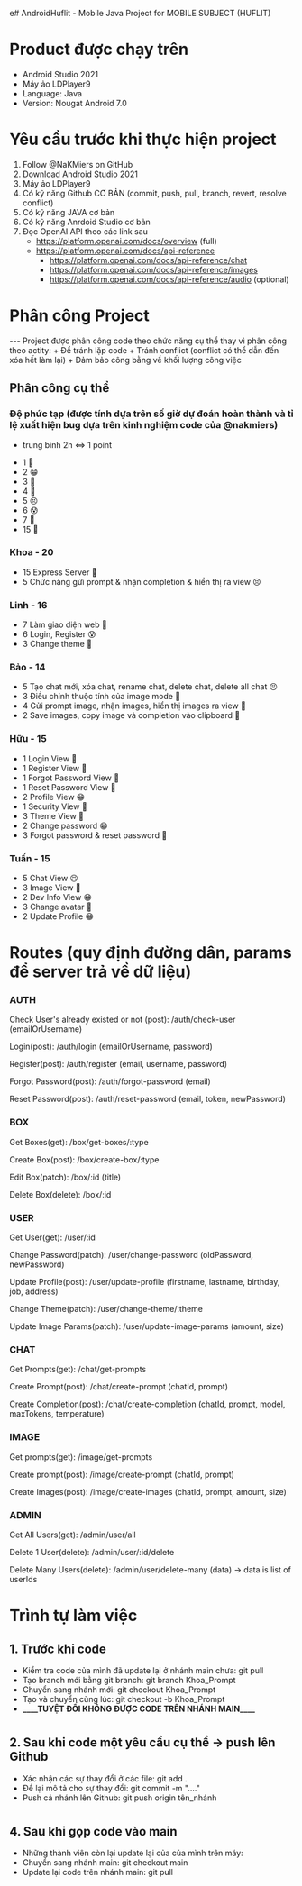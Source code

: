 e# AndroidHuflit - Mobile Java Project for MOBILE SUBJECT (HUFLIT)

# Product được chạy trên

- Android Studio 2021
- Máy ảo LDPlayer9
- Language: Java
- Version: Nougat Android 7.0

# Yêu cầu trước khi thực hiện project

1. Follow @NaKMiers on GitHub
2. Download Android Studio 2021
3. Máy ảo LDPlayer9
4. Có kỹ năng Github CƠ BẢN (commit, push, pull, branch, revert, resolve conflict)
5. Có kỹ năng JAVA cơ bản
6. Có kỹ năng Anrdoid Studio cơ bản
7. Đọc OpenAI API theo các link sau
   - https://platform.openai.com/docs/overview (full)
   - https://platform.openai.com/docs/api-reference
     - https://platform.openai.com/docs/api-reference/chat
     - https://platform.openai.com/docs/api-reference/images
     - https://platform.openai.com/docs/api-reference/audio (optional)

# Phân công Project

--- Project được phân công code theo chức năng cụ thể thay vì phân công theo actity: + Để tránh lặp code + Tránh conflict (conflict có thể dẫn đến xóa hết làm lại) + Đảm bảo công bằng về khối lượng công việc

## Phân công cụ thể

### Độ phức tạp (được tính dựa trên số giờ dự đoán hoàn thành và tỉ lệ xuất hiện bug dựa trên kinh nghiệm code của @nakmiers)

- trung bình 2h <=> 1 point

* 1 🥰
* 2 😁
* 3 🤔
* 4 🙂
* 5 😣
* 6 😰
* 7 🥶
* 15 🤬

### Khoa - 20

- 15 Express Server 🤬
- 5 Chức năng gửi prompt & nhận completion & hiển thị ra view 😣

### Linh - 16

- 7 Làm giao diện web 🥶
- 6 Login, Register 😰
- 3 Change theme 🤔

### Bảo - 14

- 5 Tạo chat mới, xóa chat, rename chat, delete chat, delete all chat 😣
- 3 Điều chỉnh thuộc tính của image mode 🤔
- 4 Gửi prompt image, nhận images, hiển thị images ra view 🙂
- 2 Save images, copy image và completion vào clipboard 🙂

### Hữu - 15

- 1 Login View 🥰
- 1 Register View 🥰
- 1 Forgot Password View 🥰
- 1 Reset Password View 🥰
- 2 Profile View 😁
- 1 Security View 🥰
- 3 Theme View 🤔
- 2 Change password 😁
- 3 Forgot password & reset password 🤔

### Tuấn - 15

- 5 Chat View 😣
- 3 Image View 🤔
- 2 Dev Info View 😁
- 3 Change avatar 🤔
- 2 Update Profile 😁

# Routes (quy định đường dân, params để server trả về dữ liệu)

### AUTH

Check User's already existed or not (post): /auth/check-user
(emailOrUsername)

Login(post): /auth/login
(emailOrUsername, password)

Register(post): /auth/register
(email, username, password)

Forgot Password(post): /auth/forgot-password
(email)

Reset Password(post): /auth/reset-password
(email, token, newPassword)

### BOX

Get Boxes(get): /box/get-boxes/:type

Create Box(post): /box/create-box/:type

Edit Box(patch): /box/:id
(title)

Delete Box(delete): /box/:id

### USER

Get User(get): /user/:id

Change Password(patch): /user/change-password
(oldPassword, newPassword)

Update Profile(post): /user/update-profile
(firstname, lastname, birthday, job, address)

Change Theme(patch): /user/change-theme/:theme

Update Image Params(patch): /user/update-image-params
(amount, size)

### CHAT

Get Prompts(get): /chat/get-prompts

Create Prompt(post): /chat/create-prompt
(chatId, prompt)

Create Completion(post): /chat/create-completion
(chatId, prompt, model, maxTokens, temperature)

### IMAGE

Get prompts(get): /image/get-prompts

Create prompt(post): /image/create-prompt
(chatId, prompt)

Create Images(post): /image/create-images
(chatId, prompt, amount, size)

### ADMIN
Get All Users(get): /admin/user/all

Delete 1 User(delete): /admin/user/:id/delete

Delete Many Users(delete): /admin/user/delete-many
(data) -> data is list of userIds

# Trình tự làm việc

## 1. Trước khi code

- Kiểm tra code của mình đã update lại ở nhánh main chưa: git pull
- Tạo branch mới bằng git branch: git branch Khoa_Prompt
- Chuyển sang nhánh mới: git checkout Khoa_Prompt
- Tạo và chuyển cùng lúc: git checkout -b Khoa_Prompt
- **\_\_\_\_**TUYỆT ĐỐI KHÔNG ĐƯỢC CODE TRÊN NHÁNH MAIN**\_\_\_\_**

#

## 2. Sau khi code một yêu cầu cụ thể -> push lên Github

- Xác nhận các sự thay đổi ở các file: git add .
- Để lại mô tả cho sự thay đổi: git commit -m "...."
- Push cả nhánh lên Github: git push origin tên_nhánh

#

## 4. Sau khi gọp code vào main

- Những thành viên còn lại update lại của của mình trên máy:
- Chuyển sang nhánh main: git checkout main
- Update lại code trên nhánh main: git pull

